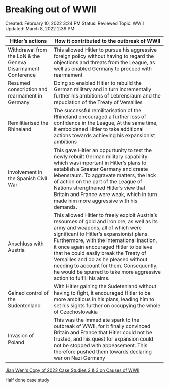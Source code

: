 # Breaking out of WWII

Created: February 10, 2022 3:24 PM
Status: Reviewed
Topic: WWII
Updated: March 8, 2022 2:39 PM

| Hitler’s actions | How it contributed to the outbreak of WWII |
| --- | --- |
| Withdrawal from the LoN & the Geneva Disarmament Conference | This allowed Hitler to pursue his aggressive foreign policy without having to regard the objections and threats from the League, as well as enabled Germany to proceed with rearmament |
| Resumed conscription and rearmament in Germany | Doing so enabled Hitler to rebuild the German military and in turn incrementally further his ambitions of Lebrensraum and the repudiation of the Treaty of Versailles |
| Remilitiarised the Rhineland | The successful remilitarisation of the Rhineland encouraged a further loss of confidence in the League, At the same time, it emboldened Hitler to take additional actions towards achieving his expansionist ambitions |
| Involvement in the Spanish Civil War | This gave Hitler an oppurtunity to test the newly rebuilt German military capability which was important in Hitler’s plans to establish a Greater Germany and create lebensraum. To aggravate matters, the lack of action on the part of the League of Nations strengthened Hitler’s view that Britain and France were weak, which in turn made him more aggressive with his demands. |
| Anschluss with Austria | This allowed Hitler to freely exploit Austria’s resources of gold and iron ore, as well as its army and weapons, all of which were significant to Hitler’s expansionist plans. Furthermore, with the international inaction, it once again encouraged Hitler to believe that he could easily break the Treaty of Versailles and do as he pleased without needing to account for them. Consequently, he would be spurred to take more aggressive action to fulfill his aims. |
| Gained control of the Sudentenland | With Hitler gaining the Sudetenland without having to fight, it encouraged Hitler to be more ambitious in his plans, leading him to set his sights further on occupying the whole of Czechoslovakia |
| Invasion of Poland | This was the immediate spark to the outbreak of WWII, for it finally convinced Britain and France that Hitler could not be trusted, and his quest for expansion could not be stopped with appeasement. This therefore pushed them towards declaring war on Nazi Germany |

[Jian Wen's Copy of 2022 Case Studies 2 & 3 on Causes of WWII](https://docs.google.com/document/d/1c68Jr7hytv1VWEahxLtL061o-Vw3iTswt7oiRTyOPPg/edit?usp=drivesdk)

Half done case study